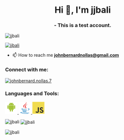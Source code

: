 <h1 align="center">Hi 👋, I'm jjbali</h1>
<h3 align="center">- This is a test account.</h3>

<p align="left"> <img src="https://komarev.com/ghpvc/?username=jjbali&label=Profile%20views&color=0e75b6&style=flat" alt="jjbali" /> </p>

<p align="left"> <a href="https://github.com/ryo-ma/github-profile-trophy"><img src="https://github-profile-trophy.vercel.app/?username=jjbali" alt="jjbali" /></a> </p>

- 📫 How to reach me **johnbernardnollas@gmail.com**

<h3 align="left">Connect with me:</h3>
<p align="left">
<a href="https://fb.com/johnbernard.nollas1" target="blank"><img align="center" src="https://raw.githubusercontent.com/rahuldkjain/github-profile-readme-generator/master/src/images/icons/Social/facebook.svg" alt="johnbernard.nollas.7" height="30" width="40" /></a>
</p>

<h3 align="left">Languages and Tools:</h3>
<p align="left"> <a href="https://developer.android.com" target="_blank" rel="noreferrer"> <img src="https://raw.githubusercontent.com/devicons/devicon/master/icons/android/android-original-wordmark.svg" alt="android" width="40" height="40"/> </a> <a href="https://www.java.com" target="_blank" rel="noreferrer"> <img src="https://raw.githubusercontent.com/devicons/devicon/master/icons/java/java-original.svg" alt="java" width="40" height="40"/> </a> <a href="https://developer.mozilla.org/en-US/docs/Web/JavaScript" target="_blank" rel="noreferrer"> <img src="https://raw.githubusercontent.com/devicons/devicon/master/icons/javascript/javascript-original.svg" alt="javascript" width="40" height="40"/> </a> </p>

<p><img align="left" src="https://github-readme-stats.vercel.app/api/top-langs?username=jjbali&show_icons=true&locale=en&layout=compact" alt="jjbali" /></p>

<p>&nbsp;<img align="center" src="https://github-readme-stats.vercel.app/api?username=jjbali&show_icons=true&locale=en" alt="jjbali" /></p>

<p><img align="center" src="https://github-readme-streak-stats.herokuapp.com/?user=jjbali&" alt="jjbali" /></p>
